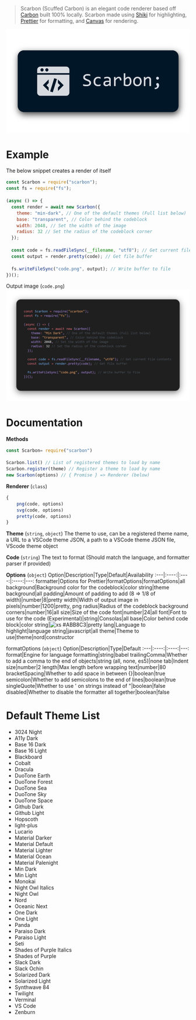 > Scarbon (Scuffed Carbon) is an elegant code renderer based off [Carbon](https://carbon.now.sh/) built 100% locally. Scarbon made using [Shiki](https://shiki.matsu.io/) for highlighting, [Prettier](https://prettier.io/) for formatting, and [Canvas](https://www.npmjs.com/package/canvas) for rendering.

![Banner](banner.png)

# Example
The below snippet creates a render of itself
```js
const Scarbon = require("scarbon");
const fs = require("fs");

(async () => {
  const render = await new Scarbon({
    theme: "min-dark", // One of the default themes (Full list below)
    base: "transparent", // Color behind the codeblock
    width: 2048, // Set the width of the image
    radius: 32 // Set the radius of the codeblock corner
  });

  const code = fs.readFileSync(__filename, "utf8"); // Get current file contents
  const output = render.pretty(code); // Get file buffer

  fs.writeFileSync("code.png", output); // Write buffer to file
})();
```
Output image (`code.png`)
![Output](code.png)

# Documentation
**Methods**
```js
const Scarbon= require("scarbon")

Scarbon.list() // List of registered themes to load by name
Scarbon.register(theme) // Register a theme to load by name
new Scarbon(options) // { Promise } => Renderer (below)
```

**Renderer** (`class`)
```js
{
	png(code, options)
	svg(code, options)
	pretty(code, options)
}
```

**Theme** (`string`, `object`)
The theme to use, can be a registered theme name, a URL to a VSCode theme JSON, a path to a VSCode theme JSON file, VScode theme object

**Code** (`string`)
The text to format (Should match the language, and formatter parser if provided)

**Options** (`object`)
Option|Description|Type|Default|Availability
:---|:----:|:----:|:----:|---:
formatter|Options for Prettier|formatOptions|formatOptions|all
background|Background color for the codeblock|color string|theme background|all
padding|Amount of padding to add (8 => 1/8 of width)|number|8|pretty
width|Width of output image in pixels|number|1200|pretty, png
radius|Radius of the codeblock background corners|number|16|all
size|Size of the code font|number|24|all
font|Font to use for the code (Experimental)|string|Consolas|all
base|Color behind code block|color string|![xs](https://singlecolorimage.com/get/abb8c3/20x20) #ABB8C3|pretty
lang|Language to highlight|language string|javascript|all
theme|Theme to use|theme|nord|constructor

formatOptions (`object`)
Option|Description|Type|Default
:---|:----:|:----:|---:
format|Engine for language formatting|string|babel
trailingComma|Whether to add a comma to the end of objects|string (all, none, es5)|none
tab|Indent size|number|2
length|Max length before wrapping text|number|80
bracketSpacing|Whether to add space in between {}|boolean|true
semicolon|Whether to add semicolons to the end of lines|boolean|true
singleQuote|Whether to use ' on strings instead of "|boolean|false
disabled|Whether to disable the formatter all together|boolean|false

# Default Theme List
- 3024 Night
- A11y Dark
- Base 16 Dark
- Base 16 Light
- Blackboard
- Cobalt
- Dracula
- DuoTone Earth
- DuoTone Forest
- DuoTone Sea
- DuoTone Sky
- DuoTone Space
- Github Dark
- Github Light
- Hopscoth
- light-plus
- Lucario
- Material Darker
- Material Default
- Material Lighter
- Material Ocean
- Material Palenight
- Min Dark
- Min Light
- Monokai
- Night Owl Italics
- Night Owl
- Nord
- Oceanic Next
- One Dark
- One Light
- Panda
- Paraiso Dark
- Paraiso Light
- Seti
- Shades of Purple Italics
- Shades of Purple
- Slack Dark
- Slack Ochin
- Solarized Dark
- Solarized Light
- Synthwave 84
- Twilight
- Verminal
- VS Code
- Zenburn